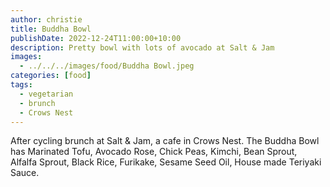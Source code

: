 ```yaml
---
author: christie
title: Buddha Bowl
publishDate: 2022-12-24T11:00:00+10:00
description: Pretty bowl with lots of avocado at Salt & Jam
images:
  - ../../../images/food/Buddha Bowl.jpeg
categories: [food]
tags:
  - vegetarian
  - brunch
  - Crows Nest
---
```


After cycling brunch at Salt & Jam, a cafe in Crows Nest. The Buddha Bowl has
Marinated Tofu, Avocado Rose, Chick Peas, Kimchi, Bean Sprout, Alfalfa Sprout,
Black Rice, Furikake, Sesame Seed Oil, House made Teriyaki Sauce.
